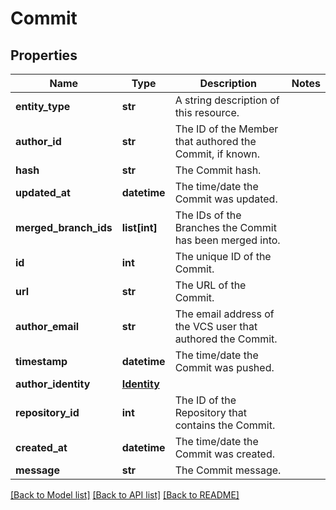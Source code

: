 # Commit

## Properties
Name | Type | Description | Notes
------------ | ------------- | ------------- | -------------
**entity_type** | **str** | A string description of this resource. | 
**author_id** | **str** | The ID of the Member that authored the Commit, if known. | 
**hash** | **str** | The Commit hash. | 
**updated_at** | **datetime** | The time/date the Commit was updated. | 
**merged_branch_ids** | **list[int]** | The IDs of the Branches the Commit has been merged into. | 
**id** | **int** | The unique ID of the Commit. | 
**url** | **str** | The URL of the Commit. | 
**author_email** | **str** | The email address of the VCS user that authored the Commit. | 
**timestamp** | **datetime** | The time/date the Commit was pushed. | 
**author_identity** | [**Identity**](Identity.md) |  | 
**repository_id** | **int** | The ID of the Repository that contains the Commit. | 
**created_at** | **datetime** | The time/date the Commit was created. | 
**message** | **str** | The Commit message. | 

[[Back to Model list]](../README.md#documentation-for-models) [[Back to API list]](../README.md#documentation-for-api-endpoints) [[Back to README]](../README.md)


